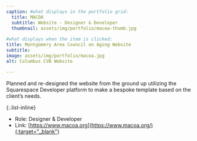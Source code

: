 ```yaml
---
caption: #what displays in the portfolio grid:
  title: MACOA
  subtitle: Website - Designer & Developer
  thumbnail: assets/img/portfolio/macoa-thumb.jpg
  
#what displays when the item is clicked:
title: Montgomery Area Council on Aging Website
subtitle: 
image: assets/img/portfolio/macoa.jpg
alt: Columbus CVB Website

---
```

Planned and re-designed the website from the ground up utilizing the Squarespace Developer platform to make a bespoke template based on the client’s needs.

{:.list-inline} 
- Role: Designer & Developer
- Link: [https://www.macoa.org](https://www.macoa.org/){:target="_blank"}

